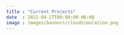 ```yaml
---
title : "Current Projects"
date  : 2022-04-27T00:00:00-06:00
image : images/banners/cloudSimulation.png
---
```



